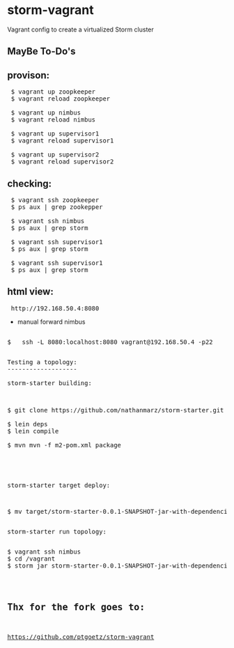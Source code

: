 storm-vagrant
=============

Vagrant config to create a virtualized Storm cluster

MayBe To-Do's
-------------

provison:
---------

<pre>
 $ vagrant up zoopkeeper 
 $ vagrant reload zoopkeeper 

 $ vagrant up nimbus
 $ vagrant reload nimbus

 $ vagrant up supervisor1
 $ vagrant reload supervisor1

 $ vagrant up supervisor2
 $ vagrant reload supervisor2
</pre>

checking:
---------

<pre>
 $ vagrant ssh zoopkeeper
 $ ps aux | grep zookepper

 $ vagrant ssh nimbus
 $ ps aux | grep storm

 $ vagrant ssh supervisor1
 $ ps aux | grep storm

 $ vagrant ssh supervisor1
 $ ps aux | grep storm
</pre>

html view:
----------

<pre>
 http://192.168.50.4:8080
</pre>

* manual forward nimbus

<pre> 
$ 	ssh -L 8080:localhost:8080 vagrant@192.168.50.4 -p22
<pre>

Testing a topology:
-------------------

storm-starter building:

<pre>

$ git clone https://github.com/nathanmarz/storm-starter.git

$ lein deps
$ lein compile

$ mvn mvn -f m2-pom.xml package

</pre>

storm-starter target deploy:

<pre>
$ mv target/storm-starter-0.0.1-SNAPSHOT-jar-with-dependencies.jar /path/to/this/project/storm-vagrant
<pre>

storm-starter run topology:

<pre>
$ vagrant ssh nimbus
$ cd /vagrant
$ storm jar storm-starter-0.0.1-SNAPSHOT-jar-with-dependencies.jar storm.starter.clj.word_count
</pre>


Thx for the fork goes to:
-------------------------

https://github.com/ptgoetz/storm-vagrant
